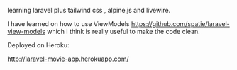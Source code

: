 learning laravel plus tailwind css , alpine.js and livewire.

I have learned on how to use ViewModels https://github.com/spatie/laravel-view-models which I think is really useful to make the code clean.

Deployed on Heroku:

http://laravel-movie-app.herokuapp.com/
